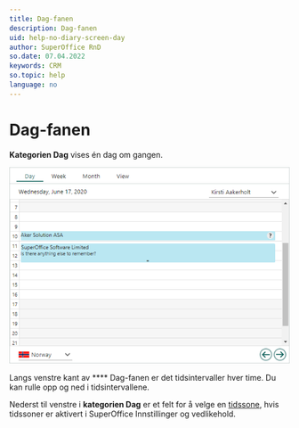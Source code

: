 ```yaml
---
title: Dag-fanen
description: Dag-fanen
uid: help-no-diary-screen-day
author: SuperOffice RnD
so.date: 07.04.2022
keywords: CRM
so.topic: help
language: no
---
```


# Dag-fanen

 **Kategorien Dag** vises én dag om gangen.

![Dagbok skjermen, Dag-fanen -skjermbilde][img1]

Langs venstre kant av **** Dag-fanen er det tidsintervaller hver time. Du kan rulle opp og ned i tidsintervallene.

Nederst til venstre  i **kategorien Dag** er et felt for å velge en [tidssone][1], hvis tidssoner er aktivert i SuperOffice Innstillinger og vedlikehold.

<!-- Referenced links -->
[1]: ../../../globalization-and-localization/learn/time-zones.md

<!-- Referenced images -->
[img1]: media/day-plan.bmp
